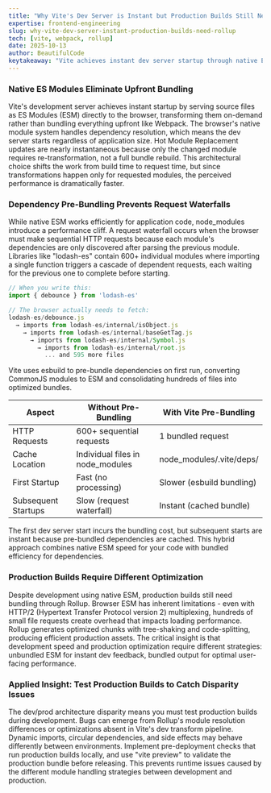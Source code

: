 ```yaml
---
title: "Why Vite's Dev Server is Instant but Production Builds Still Need Rollup"
expertise: frontend-engineering
slug: why-vite-dev-server-instant-production-builds-need-rollup
tech: [vite, webpack, rollup]
date: 2025-10-13
author: BeautifulCode
keytakeaway: "Vite achieves instant dev server startup through native ESM but still requires Rollup bundling for production because browser ESM's request overhead makes unbundled delivery impractical at scale."
---
```


### Native ES Modules Eliminate Upfront Bundling

Vite's development server achieves instant startup by serving source files as ES Modules (ESM) directly to the browser, transforming them on-demand rather than bundling everything upfront like Webpack. The browser's native module system handles dependency resolution, which means the dev server starts regardless of application size. Hot Module Replacement updates are nearly instantaneous because only the changed module requires re-transformation, not a full bundle rebuild. This architectural choice shifts the work from build time to request time, but since transformations happen only for requested modules, the perceived performance is dramatically faster.

### Dependency Pre-Bundling Prevents Request Waterfalls

While native ESM works efficiently for application code, node_modules introduce a performance cliff. A request waterfall occurs when the browser must make sequential HTTP requests because each module's dependencies are only discovered after parsing the previous module. Libraries like "lodash-es" contain 600+ individual modules where importing a single function triggers a cascade of dependent requests, each waiting for the previous one to complete before starting.

```javascript
// When you write this:
import { debounce } from 'lodash-es'

// The browser actually needs to fetch:
lodash-es/debounce.js
  → imports from lodash-es/internal/isObject.js
    → imports from lodash-es/internal/baseGetTag.js
      → imports from lodash-es/internal/Symbol.js
        → imports from lodash-es/internal/root.js
          ... and 595 more files
```

Vite uses esbuild to pre-bundle dependencies on first run, converting CommonJS modules to ESM and consolidating hundreds of files into optimized bundles.

| Aspect | Without Pre-Bundling | With Vite Pre-Bundling |
|--------|---------------------|----------------------|
| HTTP Requests | 600+ sequential requests | 1 bundled request |
| Cache Location | Individual files in node_modules | node_modules/.vite/deps/ |
| First Startup | Fast (no processing) | Slower (esbuild bundling) |
| Subsequent Startups | Slow (request waterfall) | Instant (cached bundle) |

The first dev server start incurs the bundling cost, but subsequent starts are instant because pre-bundled dependencies are cached. This hybrid approach combines native ESM speed for your code with bundled efficiency for dependencies.

### Production Builds Require Different Optimization

Despite development using native ESM, production builds still need bundling through Rollup. Browser ESM has inherent limitations - even with HTTP/2 (Hypertext Transfer Protocol version 2) multiplexing, hundreds of small file requests create overhead that impacts loading performance. Rollup generates optimized chunks with tree-shaking and code-splitting, producing efficient production assets. The critical insight is that development speed and production optimization require different strategies: unbundled ESM for instant dev feedback, bundled output for optimal user-facing performance.

### Applied Insight: Test Production Builds to Catch Disparity Issues

The dev/prod architecture disparity means you must test production builds during development. Bugs can emerge from Rollup's module resolution differences or optimizations absent in Vite's dev transform pipeline. Dynamic imports, circular dependencies, and side effects may behave differently between environments. Implement pre-deployment checks that run production builds locally, and use "vite preview" to validate the production bundle before releasing. This prevents runtime issues caused by the different module handling strategies between development and production.